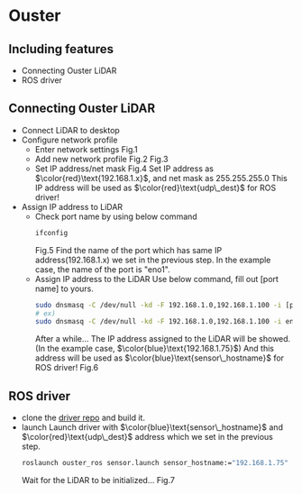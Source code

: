 # Ouster
## Including features
- Connecting Ouster LiDAR
- ROS driver

## Connecting Ouster LiDAR
- Connect LiDAR to desktop
- Configure network profile
  - Enter network settings
    Fig.1
  - Add new network profile
    Fig.2
    Fig.3
  - Set IP address/net mask
    Fig.4
    Set IP address as $\color{red}\text{192.168.1.x}$, and net mask as 255.255.255.0
    This IP address will be used as $\color{red}\text{udp\_dest}$ for ROS driver!
- Assign IP address to LiDAR
  - Check port name by using below command
    ```bash
    ifconfig
    ```
    Fig.5
    Find the name of the port which has same IP address(192.168.1.x) we set in the previous step. In the example case, the name of the port is "eno1".
  - Assign IP address to the LiDAR
    Use below command, fill out [port name] to yours.
    ```bash
    sudo dnsmasq -C /dev/null -kd -F 192.168.1.0,192.168.1.100 -i [port name] --bind-dynamic
    # ex)
    sudo dnsmasq -C /dev/null -kd -F 192.168.1.0,192.168.1.100 -i eno1 --bind-dynamic
    ```
    After a while... The IP address assigned to the LiDAR will be showed. (In the example case, $\color{blue}\text{192.168.1.75}$) And this address will be used as $\color{blue}\text{sensor\_hostname}$ for ROS driver!
    Fig.6

## ROS driver
- clone the [driver repo](https://github.com/Lab-of-AI-and-Robotics/Ouster_driver.git) and build it.
- launch
    Launch driver with $\color{blue}\text{sensor\_hostname}$ and $\color{red}\text{udp\_dest}$ address which we set in the previous step.
    ```bash
    roslaunch ouster_ros sensor.launch sensor_hostname:="192.168.1.75" udp_dest:="192.168.1.100" viz:=true
    ```
    Wait for the LiDAR to be initialized...
    Fig.7